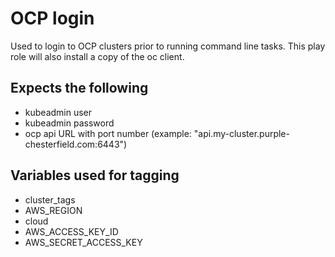 # OCP login
Used to login to OCP clusters prior to running command line tasks.  This play role will also install a copy of the oc client.

## Expects the following

- kubeadmin user
- kubeadmin password
- ocp api URL with port number  (example: "api.my-cluster.purple-chesterfield.com:6443")

## Variables used for tagging

- cluster_tags
- AWS_REGION
- cloud
- AWS_ACCESS_KEY_ID
- AWS_SECRET_ACCESS_KEY
